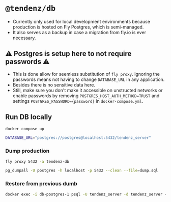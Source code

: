 # `@tendenz/db`

- Currently only used for local development environments because production is hosted on Fly Postgres, which is semi-managed.
- It also serves as a backup in case a migration from fly.io is ever necessary.

## ⚠️ Postgres is setup here to not require passwords ⚠️

- This is done allow for seemless substitution of `fly proxy`. Ignoring the passwords means not having to change `DATABASE_URL` in any application.
- Besides there is no sensitive data here.
- Still, make sure you don't make it accessible on unstructed networks or enable passwords by removing `POSTGRES_HOST_AUTH_METHOD=TRUST` and settings `POSTGRES_PASSWORD={password}` in `docker-compose.yml`.

## Run DB locally

```sh
docker compose up
```

```sh
DATABASE_URL="postgres://postgres@localhost:5432/tendenz_server"
```

### Dump production

```sh
fly proxy 5432 -a tendenz-db

pg_dumpall -U postgres -h localhost -p 5432 --clean --file=dump.sql
```

### Restore from previous dumb

```sh
docker exec -i db-postgres-1 psql -U tendenz_server -d tendenz_server < ./dump.sql
```
